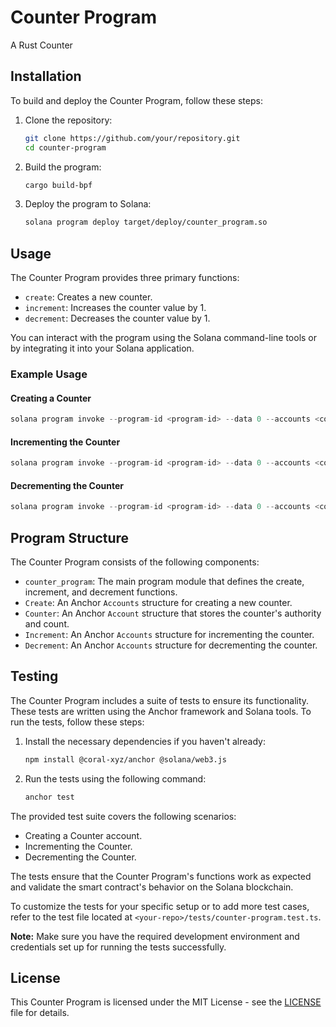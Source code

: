 # Counter Program
A Rust Counter

## Installation

To build and deploy the Counter Program, follow these steps:

1. Clone the repository:

   ```sh
   git clone https://github.com/your/repository.git
   cd counter-program
   ```

2. Build the program:

   ```sh
   cargo build-bpf
   ```

3. Deploy the program to Solana:

   ```sh
   solana program deploy target/deploy/counter_program.so
   ```

## Usage

The Counter Program provides three primary functions:

- `create`: Creates a new counter.
- `increment`: Increases the counter value by 1.
- `decrement`: Decreases the counter value by 1.

You can interact with the program using the Solana command-line tools or by integrating it into your Solana application.

### Example Usage

#### Creating a Counter

```rust
solana program invoke --program-id <program-id> --data 0 --accounts <counter_account> -k <your_private_key> create
```

#### Incrementing the Counter

```rust
solana program invoke --program-id <program-id> --data 0 --accounts <counter_account> -k <your_private_key> increment
```

#### Decrementing the Counter

```rust
solana program invoke --program-id <program-id> --data 0 --accounts <counter_account> -k <your_private_key> decrement
```

## Program Structure

The Counter Program consists of the following components:

- `counter_program`: The main program module that defines the create, increment, and decrement functions.
- `Create`: An Anchor `Accounts` structure for creating a new counter.
- `Counter`: An Anchor `Account` structure that stores the counter's authority and count.
- `Increment`: An Anchor `Accounts` structure for incrementing the counter.
- `Decrement`: An Anchor `Accounts` structure for decrementing the counter.

## Testing

The Counter Program includes a suite of tests to ensure its functionality. These tests are written using the Anchor framework and Solana tools. To run the tests, follow these steps:

1. Install the necessary dependencies if you haven't already:

   ```sh
   npm install @coral-xyz/anchor @solana/web3.js
   ```

2. Run the tests using the following command:

   ```sh
   anchor test
   ```

The provided test suite covers the following scenarios:

- Creating a Counter account.
- Incrementing the Counter.
- Decrementing the Counter.

The tests ensure that the Counter Program's functions work as expected and validate the smart contract's behavior on the Solana blockchain.

To customize the tests for your specific setup or to add more test cases, refer to the test file located at `<your-repo>/tests/counter-program.test.ts`.

**Note:** Make sure you have the required development environment and credentials set up for running the tests successfully.

## License

This Counter Program is licensed under the MIT License - see the [LICENSE](LICENSE) file for details.
